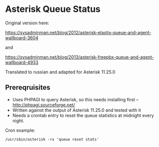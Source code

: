 Asterisk Queue Status
=====================


Original version here:

https://sysadminman.net/blog/2012/asterisk-elastix-queue-and-agent-wallboard-3604

and

https://sysadminman.net/blog/2013/asterisk-freepbx-queue-and-agent-wallboard-4933

Translated to russian and adapted for Asterisk 11.25.0

## Prereqruisites

* Uses PHPAGI to query Asterisk, so this needs installing first – http://phpagi.sourceforge.net/
* Written against the output of Asterisk 11.25.0 and tested with it
* Needs a crontab entry to reset the queue statistics at midnight every night.

Cron example:

    /usr/sbin/asterisk -rx 'queue reset stats'

